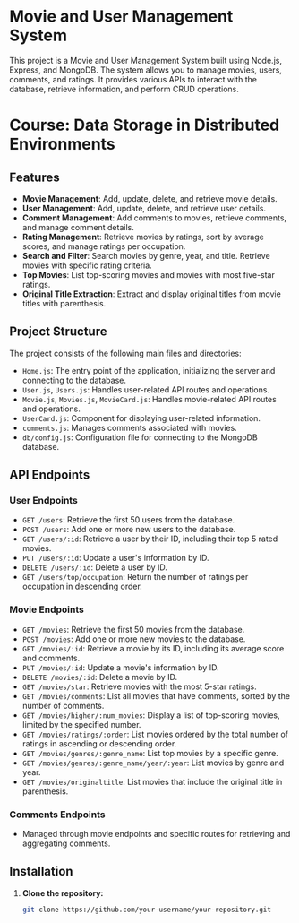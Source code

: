 # Movie and User Management System

This project is a Movie and User Management System built using Node.js, Express, and MongoDB. The system allows you to manage movies, users, comments, and ratings. It provides various APIs to interact with the database, retrieve information, and perform CRUD operations.
# Course: Data Storage in Distributed Environments

## Features

- **Movie Management**: Add, update, delete, and retrieve movie details.
- **User Management**: Add, update, delete, and retrieve user details.
- **Comment Management**: Add comments to movies, retrieve comments, and manage comment details.
- **Rating Management**: Retrieve movies by ratings, sort by average scores, and manage ratings per occupation.
- **Search and Filter**: Search movies by genre, year, and title. Retrieve movies with specific rating criteria.
- **Top Movies**: List top-scoring movies and movies with most five-star ratings.
- **Original Title Extraction**: Extract and display original titles from movie titles with parenthesis.

## Project Structure

The project consists of the following main files and directories:

- `Home.js`: The entry point of the application, initializing the server and connecting to the database.
- `User.js`, `Users.js`: Handles user-related API routes and operations.
- `Movie.js`, `Movies.js`, `MovieCard.js`: Handles movie-related API routes and operations.
- `UserCard.js`: Component for displaying user-related information.
- `comments.js`: Manages comments associated with movies.
- `db/config.js`: Configuration file for connecting to the MongoDB database.

## API Endpoints

### User Endpoints

- `GET /users`: Retrieve the first 50 users from the database.
- `POST /users`: Add one or more new users to the database.
- `GET /users/:id`: Retrieve a user by their ID, including their top 5 rated movies.
- `PUT /users/:id`: Update a user's information by ID.
- `DELETE /users/:id`: Delete a user by ID.
- `GET /users/top/occupation`: Return the number of ratings per occupation in descending order.

### Movie Endpoints

- `GET /movies`: Retrieve the first 50 movies from the database.
- `POST /movies`: Add one or more new movies to the database.
- `GET /movies/:id`: Retrieve a movie by its ID, including its average score and comments.
- `PUT /movies/:id`: Update a movie's information by ID.
- `DELETE /movies/:id`: Delete a movie by ID.
- `GET /movies/star`: Retrieve movies with the most 5-star ratings.
- `GET /movies/comments`: List all movies that have comments, sorted by the number of comments.
- `GET /movies/higher/:num_movies`: Display a list of top-scoring movies, limited by the specified number.
- `GET /movies/ratings/:order`: List movies ordered by the total number of ratings in ascending or descending order.
- `GET /movies/genres/:genre_name`: List top movies by a specific genre.
- `GET /movies/genres/:genre_name/year/:year`: List movies by genre and year.
- `GET /movies/originaltitle`: List movies that include the original title in parenthesis.

### Comments Endpoints

- Managed through movie endpoints and specific routes for retrieving and aggregating comments.

## Installation

1. **Clone the repository:**
   ```bash
   git clone https://github.com/your-username/your-repository.git
